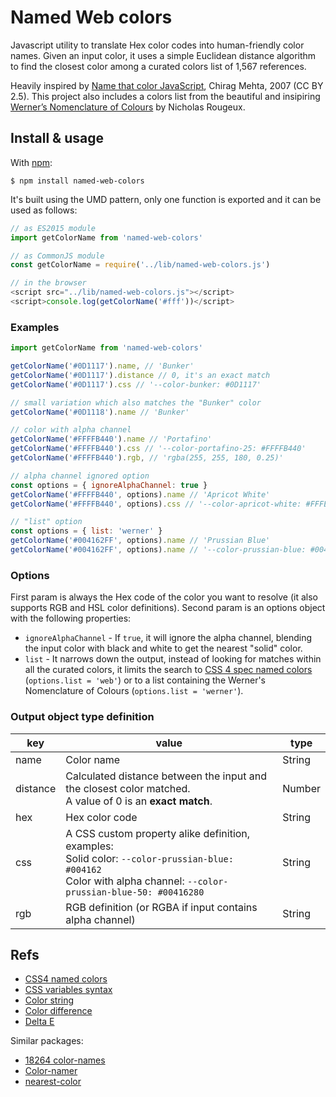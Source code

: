 # Named Web colors

Javascript utility to translate Hex color codes into human-friendly color names. Given an input color, it uses a simple Euclidean distance algorithm to find the closest color among a curated colors list of 1,567 references. 

Heavily inspired by [Name that color JavaScript](http://chir.ag/projects/ntc/), Chirag Mehta, 2007 (CC BY 2.5). This project also includes a colors list from the beautiful and insipiring [Werner’s Nomenclature of Colours](https://www.c82.net/werner) by Nicholas Rougeux.

## Install & usage
With [npm](http://npmjs.org/):

```console
$ npm install named-web-colors
```

It's built using the UMD pattern, only one function is exported and it can be used as follows:

```javascript
// as ES2015 module
import getColorName from 'named-web-colors'

// as CommonJS module
const getColorName = require('../lib/named-web-colors.js')

// in the browser
<script src="../lib/named-web-colors.js"></script>
<script>console.log(getColorName('#fff'))</script>
```

### Examples

```javascript
import getColorName from 'named-web-colors'

getColorName('#0D1117').name, // 'Bunker'
getColorName('#0D1117').distance // 0, it's an exact match
getColorName('#0D1117').css // '--color-bunker: #0D1117'   

// small variation which also matches the "Bunker" color
getColorName('#0D1118').name // 'Bunker' 

// color with alpha channel
getColorName('#FFFFB440').name // 'Portafino'
getColorName('#FFFFB440').css // '--color-portafino-25: #FFFFB440'
getColorName('#FFFFB440').rgb, // 'rgba(255, 255, 180, 0.25)'

// alpha channel ignored option
const options = { ignoreAlphaChannel: true }
getColorName('#FFFFB440', options).name // 'Apricot White'
getColorName('#FFFFB440', options).css // '--color-apricot-white: #FFFEEC'

// "list" option
const options = { list: 'werner' }
getColorName('#004162FF', options).name // 'Prussian Blue'
getColorName('#004162FF', options).name // '--color-prussian-blue: #004162'
```

### Options

First param is always the Hex code of the color you want to resolve (it also supports RGB and HSL color definitions). Second param is an options object with the following properties: 

- `ignoreAlphaChannel` - If `true`, it will ignore the alpha channel, blending the input color with black and white to get the nearest "solid" color.
- `list` -  It narrows down the output, instead of looking for matches within all the curated colors, it limits the search to [CSS 4 spec named colors](https://www.w3.org/TR/css-color-4/#named-colors) (`options.list = 'web'`) or to a list containing the Werner's Nomenclature of Colours (`options.list = 'werner'`).

### Output object type definition

| key | value | type | 
|-----|-------|------|
| name | Color name | String |
| distance | Calculated distance between the input and the closest color matched.<br> A value of 0 is an **exact match**. | Number |
| hex | Hex color code | String |
| css | A CSS custom property alike definition, examples: <br>Solid color: `--color-prussian-blue: #004162` <br>Color with alpha channel: `--color-prussian-blue-50: #00416280` | String | 
| rgb | RGB definition (or RGBA if input contains alpha channel) | String | 

## Refs

- [CSS4 named colors](https://drafts.csswg.org/css-color/#named-colors)
- [CSS variables syntax](https://www.w3.org/TR/css-variables/#syntax)
- [Color string](https://github.com/Qix-/color-string)
- [Color difference](https://en.wikipedia.org/wiki/Color_difference)
- [Delta E](http://zschuessler.github.io/DeltaE/learn/)

Similar packages:

- [18264 color-names](https://github.com/meodai/color-names)
- [Color-namer](https://github.com/colorjs/color-namer)
- [nearest-color](https://github.com/dtao/nearest-color)